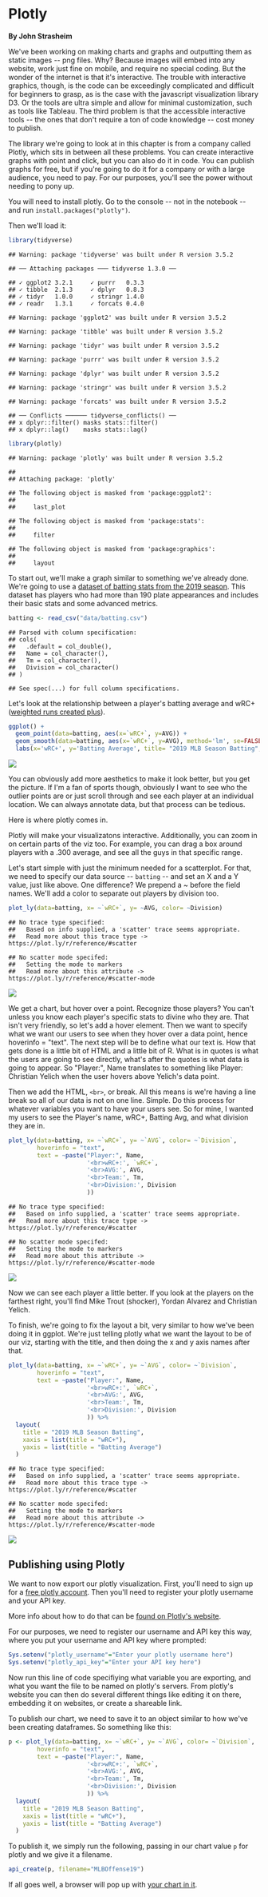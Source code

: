 # Plotly

**By John Strasheim**

We've been working on making charts and graphs and outputting them as static images -- png files. Why? Because images will embed into any website, work just fine on mobile, and require no special coding. But the wonder of the internet is that it's interactive. The trouble with interactive graphics, though, is the code can be exceedingly complicated and difficult for beginners to grasp, as is the case with the javascript visualization library D3. Or the tools are ultra simple and allow for minimal customization, such as tools like Tableau. The third problem is that the accessible interactive tools -- the ones that don't require a ton of code knowledge -- cost money to publish. 

The library we're going to look at in this chapter is from a company called Plotly, which sits in between all these problems. You can create interactive graphs with point and click, but you can also do it in code. You can publish graphs for free, but if you're going to do it for a company or with a large audience, you need to pay. For our purposes, you'll see the power without needing to pony up. 

You will need to install plotly. Go to the console -- not in the notebook -- and run `install.packages("plotly")`.

Then we'll load it:

```r
library(tidyverse)
```

```
## Warning: package 'tidyverse' was built under R version 3.5.2
```

```
## ── Attaching packages ─── tidyverse 1.3.0 ──
```

```
## ✓ ggplot2 3.2.1     ✓ purrr   0.3.3
## ✓ tibble  2.1.3     ✓ dplyr   0.8.3
## ✓ tidyr   1.0.0     ✓ stringr 1.4.0
## ✓ readr   1.3.1     ✓ forcats 0.4.0
```

```
## Warning: package 'ggplot2' was built under R version 3.5.2
```

```
## Warning: package 'tibble' was built under R version 3.5.2
```

```
## Warning: package 'tidyr' was built under R version 3.5.2
```

```
## Warning: package 'purrr' was built under R version 3.5.2
```

```
## Warning: package 'dplyr' was built under R version 3.5.2
```

```
## Warning: package 'stringr' was built under R version 3.5.2
```

```
## Warning: package 'forcats' was built under R version 3.5.2
```

```
## ── Conflicts ────── tidyverse_conflicts() ──
## x dplyr::filter() masks stats::filter()
## x dplyr::lag()    masks stats::lag()
```

```r
library(plotly)
```

```
## Warning: package 'plotly' was built under R version 3.5.2
```

```
## 
## Attaching package: 'plotly'
```

```
## The following object is masked from 'package:ggplot2':
## 
##     last_plot
```

```
## The following object is masked from 'package:stats':
## 
##     filter
```

```
## The following object is masked from 'package:graphics':
## 
##     layout
```

To start out, we'll make a graph similar to something we've already done. We're going to use a [dataset of batting stats from the 2019 season](https://unl.box.com/s/xg0eqvmz9ynnegvjabv21ev5qlsd7mjs). This dataset has players who had more than 190 plate appearances and includes their basic stats and some advanced metrics. 


```r
batting <- read_csv("data/batting.csv")
```

```
## Parsed with column specification:
## cols(
##   .default = col_double(),
##   Name = col_character(),
##   Tm = col_character(),
##   Division = col_character()
## )
```

```
## See spec(...) for full column specifications.
```

Let's look at the relationship between a player's batting average and wRC+ ([weighted runs created plus](http://m.mlb.com/glossary/advanced-stats/weighted-runs-created-plus)).


```r
ggplot() +
  geom_point(data=batting, aes(x=`wRC+`, y=AVG)) +
  geom_smooth(data=batting, aes(x=`wRC+`, y=AVG), method='lm', se=FALSE) +
  labs(x='wRC+', y='Batting Average', title= "2019 MLB Season Batting", subtitle="190 PAs min to Qualify", caption="Source:  FanGraphs | by John Strasheim")
```

![](29-plotly_files/figure-epub3/unnamed-chunk-3-1.png)<!-- -->

You can obviously add more aesthetics to make it look better, but you get the picture.  If I'm a fan of sports though, obviously I want to see who the outlier points are or just scroll through and see each player at an individual location. We can always annotate data, but that process can be tedious. 

Here is where plotly comes in. 

Plotly will make your visualizatons interactive. Additionally, you can zoom in on certain parts of the viz too. For example, you can drag a box around players with a .300 average, and see all the guys in that specific range.

Let's start simple with just the minimum needed for a scatterplot. For that, we need to specify our data source -- `batting` -- and set an X and a Y value, just like above. One difference? We prepend a ~ before the field names. We'll add a color to separate out players by division too. 


```r
plot_ly(data=batting, x= ~`wRC+`, y= ~AVG, color= ~Division)
```

```
## No trace type specified:
##   Based on info supplied, a 'scatter' trace seems appropriate.
##   Read more about this trace type -> https://plot.ly/r/reference/#scatter
```

```
## No scatter mode specifed:
##   Setting the mode to markers
##   Read more about this attribute -> https://plot.ly/r/reference/#scatter-mode
```

![](29-plotly_files/figure-epub3/unnamed-chunk-4-1.png)<!-- -->

We get a chart, but hover over a point. Recognize those players? You can't unless you know each player's specific stats to divine who they are. That isn't very friendly, so let's add a hover element. Then we want to specify what we want our users to see when they hover over a data point, hence hoverinfo = "text".  The next step will be to define what our text is. How that gets done is a little bit of HTML and a little bit of R. What is in quotes is what the users are going to see directly, what's after the quotes is what data is going to appear.  So "Player:", Name translates to something like Player: Christian Yelich when the user hovers above Yelich's data point.  

Then we add the HTML, `<br>`, or break. All this means is we're having a line break so all of our data is not on one line. Simple. Do this process for whatever variables you want to have your users see. So for mine, I wanted my users to see the Player's name, wRC+, Batting Avg, and what division they are in.


```r
plot_ly(data=batting, x= ~`wRC+`, y= ~`AVG`, color= ~`Division`,
        hoverinfo = "text",
        text = ~paste("Player:", Name,
                      '<br>wRC+:', `wRC+`,
                      '<br>AVG:', AVG,
                      '<br>Team:', Tm,
                      '<br>Division:', Division
                      ))
```

```
## No trace type specified:
##   Based on info supplied, a 'scatter' trace seems appropriate.
##   Read more about this trace type -> https://plot.ly/r/reference/#scatter
```

```
## No scatter mode specifed:
##   Setting the mode to markers
##   Read more about this attribute -> https://plot.ly/r/reference/#scatter-mode
```

![](29-plotly_files/figure-epub3/unnamed-chunk-5-1.png)<!-- -->

Now we can see each player a little better. If you look at the players on the farthest right, you'll find Mike Trout (shocker), Yordan Alvarez and Christian Yelich. 

To finish, we're going to fix the layout a bit, very similar to how we've been doing it in ggplot.  We're just telling plotly what we want the layout to be of our viz, starting with the title, and then doing the x and y axis names after that. 


```r
plot_ly(data=batting, x= ~`wRC+`, y= ~`AVG`, color= ~`Division`,
        hoverinfo = "text",
        text = ~paste("Player:", Name,
                      '<br>wRC+:', `wRC+`,
                      '<br>AVG:', AVG,
                      '<br>Team:', Tm,
                      '<br>Division:', Division
                      )) %>% 
  layout(
    title = "2019 MLB Season Batting",
    xaxis = list(title = "wRC+"),
    yaxis = list(title = "Batting Average")
  )
```

```
## No trace type specified:
##   Based on info supplied, a 'scatter' trace seems appropriate.
##   Read more about this trace type -> https://plot.ly/r/reference/#scatter
```

```
## No scatter mode specifed:
##   Setting the mode to markers
##   Read more about this attribute -> https://plot.ly/r/reference/#scatter-mode
```

![](29-plotly_files/figure-epub3/unnamed-chunk-6-1.png)<!-- -->

## Publishing using Plotly

We want to now export our plotly visualization.  First, you'll need to sign up for a [free plotly account](https://plot.ly/).  Then you'll need to register your plotly username and your API key.

More info about how to do that can be [found on Plotly's website](https://plot.ly/r/getting-started/#initialization-for-online-plotting).

For our purposes, we need to register our username and API key this way, where you put your username and API key where prompted:


```r
Sys.setenv("plotly_username"="Enter your plotly username here")
Sys.setenv("plotly_api_key"="Enter your API key here")
```

Now run this line of code specifiying what variable you are exporting, and what you want the file to be named on plotly's servers.  From plotly's website you can then do several different things like editing it on there, embedding it on websites, or create a shareable link. 

To publish our chart, we need to save it to an object similar to how we've been creating dataframes. So something like this: 


```r
p <- plot_ly(data=batting, x= ~`wRC+`, y= ~`AVG`, color= ~`Division`,
        hoverinfo = "text",
        text = ~paste("Player:", Name,
                      '<br>wRC+:', `wRC+`,
                      '<br>AVG:', AVG,
                      '<br>Team:', Tm,
                      '<br>Division:', Division
                      )) %>% 
  layout(
    title = "2019 MLB Season Batting",
    xaxis = list(title = "wRC+"),
    yaxis = list(title = "Batting Average")
  )
```

To publish it, we simply run the following, passing in our chart value `p` for plotly and we give it a filename. 


```r
api_create(p, filename="MLBOffense19")
```

If all goes well, a browser will pop up with [your chart in it](https://plot.ly/~mattwaite/1/#/).
